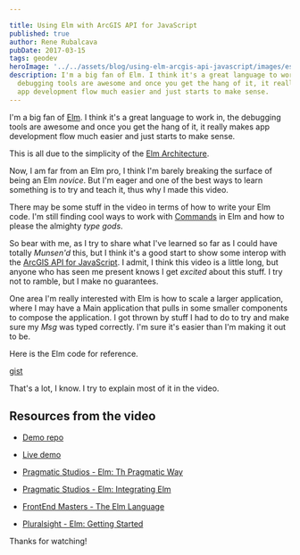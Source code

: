 ```yaml
---

title: Using Elm with ArcGIS API for JavaScript
published: true
author: Rene Rubalcava
pubDate: 2017-03-15
tags: geodev
heroImage: '../../assets/blog/using-elm-arcgis-api-javascript/images/esrijs-elm.png'
description: I'm a big fan of Elm. I think it's a great language to work in, the
  debugging tools are awesome and once you get the hang of it, it really makes
  app development flow much easier and just starts to make sense.
---
```


I'm a big fan of [Elm](http://elm-lang.org/). I think it's a great language to
work in, the debugging tools are awesome and once you get the hang of it, it
really makes app development flow much easier and just starts to make sense.

This is all due to the simplicity of the
[Elm Architecture](https://guide.elm-lang.org/architecture/).

Now, I am far from an Elm pro, I think I'm barely breaking the surface of being
an Elm _novice_. But I'm eager and one of the best ways to learn something is to
try and teach it, thus why I made this video.

There may be some stuff in the video in terms of how to write your Elm code. I'm
still finding cool ways to work with
[Commands](https://www.elm-tutorial.org/en/03-subs-cmds/02-commands.html) in Elm
and how to please the almighty _type gods_.

So bear with me, as I try to share what I've learned so far as I could have
totally _Munsen'd_ this, but I think it's a good start to show some interop with
the [ArcGIS API for JavaScript](https://developers.arcgis.com/javascript/). I
admit, I think this video is a little long, but anyone who has seen me present
knows I get _excited_ about this stuff. I try not to ramble, but I make no
guarantees.

One area I'm really interested with Elm is how to scale a larger application,
where I may have a Main application that pulls in some smaller components to
compose the application. I got thrown by stuff I had to do to try and make sure
my _Msg_ was typed correctly. I'm sure it's easier than I'm making it out to be.

Here is the Elm code for reference.

[gist](https://gist.github.com/odoe/d5eb36e4924745b03bc11614db70b3f9)

That's a lot, I know. I try to explain most of it in the video.

## Resources from the video

- [Demo repo](https://github.com/odoe/elm-jsapi4)
- [Live demo](https://odoe.github.io/elm-jsapi4)

- [Pragmatic Studios - Elm: Th Pragmatic Way](https://pragmaticstudio.com/elm)

- [Pragmatic Studios - Elm: Integrating Elm](https://pragmaticstudio.com/courses/integrating-elm)
- [FrontEnd Masters - The Elm Language](https://frontendmasters.com/courses/elm/)
- [Pluralsight - Elm: Getting Started](https://app.pluralsight.com/library/courses/elm-getting-started/table-of-contents)

Thanks for watching!

<lite-youtube videoid="773PkqI5QzA"></lite-youtube>
